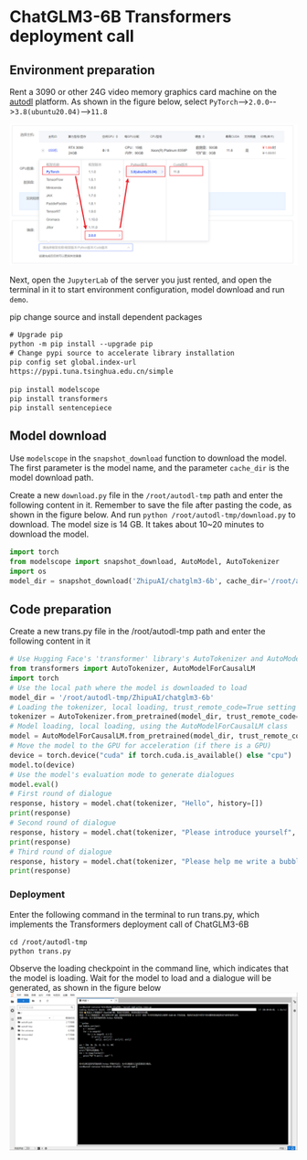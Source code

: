 # ChatGLM3-6B Transformers deployment call

## Environment preparation

Rent a 3090 or other 24G video memory graphics card machine on the [autodl](https://www.autodl.com/) platform. As shown in the figure below, select `PyTorch`-->`2.0.0`-->`3.8(ubuntu20.04)`-->`11.8`

![Alt ​​text](images/image-1.png)

Next, open the `JupyterLab` of the server you just rented, and open the terminal in it to start environment configuration, model download and run `demo`.

pip change source and install dependent packages

```shell
# Upgrade pip
python -m pip install --upgrade pip
# Change pypi source to accelerate library installation
pip config set global.index-url https://pypi.tuna.tsinghua.edu.cn/simple

pip install modelscope
pip install transformers
pip install sentencepiece
```

## Model download

Use `modelscope` in the `snapshot_download` function to download the model. The first parameter is the model name, and the parameter `cache_dir` is the model download path.

Create a new `download.py` file in the `/root/autodl-tmp` path and enter the following content in it. Remember to save the file after pasting the code, as shown in the figure below. And run `python /root/autodl-tmp/download.py` to download. The model size is 14 GB. It takes about 10~20 minutes to download the model.

```python
import torch
from modelscope import snapshot_download, AutoModel, AutoTokenizer
import os
model_dir = snapshot_download('ZhipuAI/chatglm3-6b', cache_dir='/root/autodl-tmp', revision='master')
```

## Code preparation

Create a new trans.py file in the /root/autodl-tmp path and enter the following content in it
```python
# Use Hugging Face's 'transformer' library's AutoTokenizer and AutoModelForCausalLM to load the tokenizer and conversation model
from transformers import AutoTokenizer, AutoModelForCausalLM
import torch
# Use the local path where the model is downloaded to load
model_dir = '/root/autodl-tmp/ZhipuAI/chatglm3-6b'
# Loading the tokenizer, local loading, trust_remote_code=True setting allows model weights and related code to be downloaded from the network
tokenizer = AutoTokenizer.from_pretrained(model_dir, trust_remote_code=True)
# Model loading, local loading, using the AutoModelForCausalLM class
model = AutoModelForCausalLM.from_pretrained(model_dir, trust_remote_code=True)
# Move the model to the GPU for acceleration (if there is a GPU)
device = torch.device("cuda" if torch.cuda.is_available() else "cpu")
model.to(device)
# Use the model's evaluation mode to generate dialogues
model.eval()
# First round of dialogue
response, history = model.chat(tokenizer, "Hello", history=[])
print(response)
# Second round of dialogue
response, history = model.chat(tokenizer, "Please introduce yourself", history=history)
print(response)
# Third round of dialogue
response, history = model.chat(tokenizer, "Please help me write a bubble sort code in Python", history=history)
print(response)
```
### Deployment

Enter the following command in the terminal to run trans.py, which implements the Transformers deployment call of ChatGLM3-6B

```shell
cd /root/autodl-tmp
python trans.py
```
Observe the loading checkpoint in the command line, which indicates that the model is loading. Wait for the model to load and a dialogue will be generated, as shown in the figure below
![image](images/image-6.png)